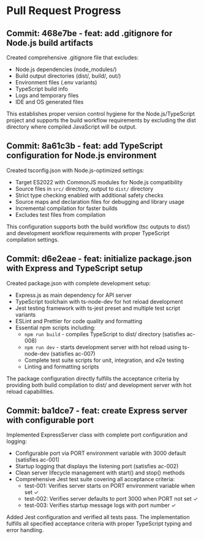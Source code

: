 # Pull Request Progress

## Commit: 468e7be - feat: add .gitignore for Node.js build artifacts

Created comprehensive .gitignore file that excludes:
- Node.js dependencies (node_modules/)
- Build output directories (dist/, build/, out/)  
- Environment files (.env variants)
- TypeScript build info
- Logs and temporary files
- IDE and OS generated files

This establishes proper version control hygiene for the Node.js/TypeScript project and supports the build workflow requirements by excluding the dist directory where compiled JavaScript will be output.

## Commit: 8a61c3b - feat: add TypeScript configuration for Node.js environment

Created tsconfig.json with Node.js-optimized settings:
- Target ES2022 with CommonJS modules for Node.js compatibility
- Source files in `src/` directory, output to `dist/` directory
- Strict type checking enabled with additional safety checks
- Source maps and declaration files for debugging and library usage
- Incremental compilation for faster builds
- Excludes test files from compilation

This configuration supports both the build workflow (tsc outputs to dist/) and development workflow requirements with proper TypeScript compilation settings.

## Commit: d6e2eae - feat: initialize package.json with Express and TypeScript setup

Created package.json with complete development setup:
- Express.js as main dependency for API server
- TypeScript toolchain with ts-node-dev for hot reload development
- Jest testing framework with ts-jest preset and multiple test script variants
- ESLint and Prettier for code quality and formatting
- Essential npm scripts including:
  - `npm run build` - compiles TypeScript to dist/ directory (satisfies ac-008)
  - `npm run dev` - starts development server with hot reload using ts-node-dev (satisfies ac-007)
  - Complete test suite scripts for unit, integration, and e2e testing
  - Linting and formatting scripts

The package configuration directly fulfills the acceptance criteria by providing both build compilation to dist/ and development server with hot reload capabilities.

## Commit: ba1dce7 - feat: create Express server with configurable port

Implemented ExpressServer class with complete port configuration and logging:
- Configurable port via PORT environment variable with 3000 default (satisfies ac-001)
- Startup logging that displays the listening port (satisfies ac-002)
- Clean server lifecycle management with start() and stop() methods
- Comprehensive Jest test suite covering all acceptance criteria:
  - test-001: Verifies server starts on PORT environment variable when set ✓
  - test-002: Verifies server defaults to port 3000 when PORT not set ✓  
  - test-003: Verifies startup message logs with port number ✓

Added Jest configuration and verified all tests pass. The implementation fulfills all specified acceptance criteria with proper TypeScript typing and error handling.